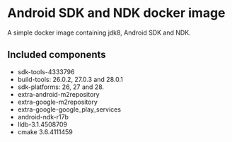 # Android SDK and NDK docker image

A simple docker image containing jdk8, Android SDK and NDK.

## Included components

* sdk-tools-4333796
* build-tools: 26.0.2, 27.0.3 and 28.0.1
* sdk-platforms: 26, 27 and 28.
* extra-android-m2repository
* extra-google-m2repository
* extra-google-google_play_services
* android-ndk-r17b
* lldb-3.1.4508709
* cmake 3.6.4111459

